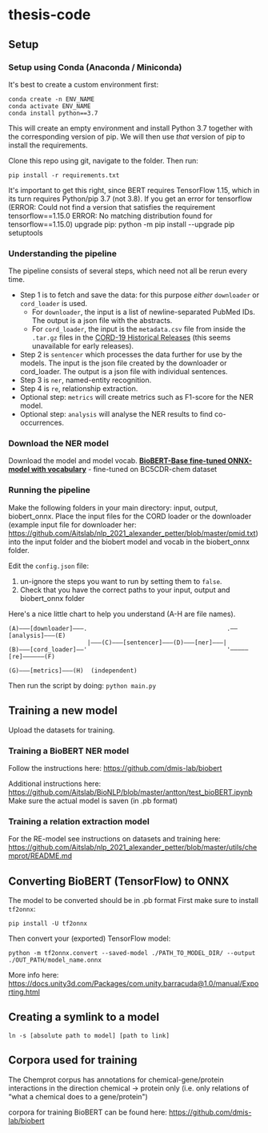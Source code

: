 # thesis-code

## Setup

### Setup using Conda (Anaconda / Miniconda)

It's best to create a custom environment first:

```
conda create -n ENV_NAME
conda activate ENV_NAME
conda install python==3.7
```

This will create an empty environment and install Python 3.7 together with
the corresponding version of pip. We will then use _that_ version of pip
to install the requirements.

Clone this repo using git, navigate to the folder. Then run:

```
pip install -r requirements.txt
```

It's important to get this right, since BERT requires TensorFlow 1.15,
which in its turn requires Python/pip 3.7 (not 3.8). If you get an error for tensorflow (ERROR: Could not find a version that satisfies the requirement tensorflow==1.15.0
ERROR: No matching distribution found for tensorflow==1.15.0) upgrade pip: python -m pip install --upgrade pip setuptools

### Understanding the pipeline

The pipeline consists of several steps, which need not all be rerun every time.

- Step 1 is to fetch and save the data: for this purpose _either_
  `downloader` or `cord_loader` is used.
  - For `downloader`, the input is a list of newline-separated PubMed IDs. The output is a json file with the abstracts.
  - For `cord_loader`, the input is the `metadata.csv` file from inside the
    `.tar.gz` files in the [CORD-19 Historical Releases](https://ai2-semanticscholar-cord-19.s3-us-west-2.amazonaws.com/historical_releases.html) (this seems unavailable for early releases).
- Step 2 is `sentencer` which processes the data further for use by the models. The input is the json file created by the downloader or cord_loader. The output is a json file with individual sentences.
- Step 3 is `ner`, named-entity recognition.
- Step 4 is `re`, relationship extraction.
- Optional step: `metrics` will create metrics such as F1-score for the NER model.
- Optional step: `analysis` will analyse the NER results to find co-occurrences.

### Download the NER model
Download the model and model vocab.
**[BioBERT-Base fine-tuned ONNX-model with vocabulary](https://drive.google.com/drive/folders/1neThCq4MqFPd0133WDDC4MYUycE84fT7?usp=sharing)** - fine-tuned on BC5CDR-chem dataset

### Running the pipeline
Make the following folders in your main directory: input, output, biobert_onnx. Place the input files for the CORD loader or the downloader (example input file for downloader her: https://github.com/Aitslab/nlp_2021_alexander_petter/blob/master/pmid.txt) into the input folder and the biobert model and vocab in the biobert_onnx folder. 

Edit the `config.json` file:
1. un-ignore the steps you want to run by setting them to `false`. 
2. Check that you have the correct paths to your input, output and biobert_onnx folder

Here's a nice little chart to help you understand (A-H are
file names).

```
(A)———[downloader]———.                                       .——[analysis]———(E)
                      |———(C)———[sentencer]———(D)———[ner]———|
(B)———[cord_loader]——'                                       '—————[re]——————(F)

(G)———[metrics]———(H)  (independent)
```

Then run the script by doing: `python main.py`

## Training a new model
Upload the datasets for training.

### Training a BioBERT NER model
Follow the instructions here:
https://github.com/dmis-lab/biobert

Additional instructions here: https://github.com/Aitslab/BioNLP/blob/master/antton/test_bioBERT.ipynb
Make sure the actual model is saven (in .pb format)

### Training a relation extraction model
For the RE-model see instructions on datasets and training here: https://github.com/Aitslab/nlp_2021_alexander_petter/blob/master/utils/chemprot/README.md

## Converting BioBERT (TensorFlow) to ONNX
The model to be converted should be in .pb format
First make sure to install `tf2onnx`:

```
pip install -U tf2onnx
```

Then convert your (exported) TensorFlow model:

```
python -m tf2onnx.convert --saved-model ./PATH_TO_MODEL_DIR/ --output ./OUT_PATH/model_name.onnx
```
More info here: https://docs.unity3d.com/Packages/com.unity.barracuda@1.0/manual/Exporting.html
## Creating a symlink to a model

`ln -s [absolute path to model] [path to link]`

## Corpora used for training
The Chemprot corpus has annotations for chemical-gene/protein interactions in the direction chemical -> protein only 
(i.e. only relations of “what a chemical does to a gene/protein")

corpora for training BioBERT can be found here:
https://github.com/dmis-lab/biobert

